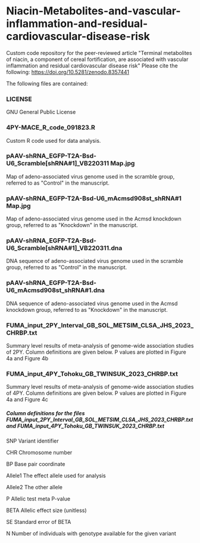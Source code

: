 # Niacin-Metabolites-and-vascular-inflammation-and-residual-cardiovascular-disease-risk
Custom code repository for the peer-reviewed article "Terminal metabolites of niacin, a component of cereal fortification, are associated with vascular inflammation and residual cardiovascular disease risk"
Please cite the following: https://doi.org/10.5281/zenodo.8357441  

The following files are contained:

### LICENSE
GNU General Public License

### 4PY-MACE_R_code_091823.R
Custom R code used for data analysis.

### pAAV-shRNA_EGFP-T2A-Bsd-U6_Scramble[shRNA#1]_VB220311 Map.jpg
Map of adeno-associated virus genome used in the scramble group, referred to as "Control" in the manuscript.

### pAAV-shRNA_EGFP-T2A-Bsd-U6_mAcmsd908st_shRNA#1 Map.jpg
Map of adeno-associated virus genome used in the Acmsd knockdown group, referred to as "Knockdown" in the manuscript.

### pAAV-shRNA_EGFP-T2A-Bsd-U6_Scramble[shRNA#1]_VB220311.dna
DNA sequence of adeno-associated virus genome used in the scramble group, referred to as "Control" in the manuscript.

### pAAV-shRNA_EGFP-T2A-Bsd-U6_mAcmsd908st_shRNA#1.dna
DNA sequence of adeno-associated virus genome used in the Acmsd knockdown group, referred to as "Knockdown" in the manuscript.

### FUMA_input_2PY_Interval_GB_SOL_METSIM_CLSA_JHS_2023_CHRBP.txt
Summary level results of meta-analysis of genome-wide association studies of 2PY. Column definitions are given below.
P values are plotted in Figure 4a and Figure 4b

### FUMA_input_4PY_Tohoku_GB_TWINSUK_2023_CHRBP.txt
Summary level results of meta-analysis of genome-wide association studies of 4PY. Column definitions are given below.
P values are plotted in Figure 4a and Figure 4c

##### Column definitions for the files FUMA_input_2PY_Interval_GB_SOL_METSIM_CLSA_JHS_2023_CHRBP.txt and FUMA_input_4PY_Tohoku_GB_TWINSUK_2023_CHRBP.txt
SNP      Variant identifier

CHR      Chromosome number

BP       Base pair coordinate

Allele1  The effect allele used for analysis

Allele2  The other allele

P        Allelic test meta P-value

BETA     Allelic effect size (unitless)

SE       Standard error of BETA

N        Number of individuals with genotype available for the given variant



